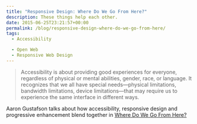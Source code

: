 ```yaml
---
title: "Responsive Design: Where Do We Go From Here?"
description: These things help each other.
date: 2015-06-25T23:21:57+00:00
permalink: /blog/responsive-design-where-do-we-go-from-here/
tags:
  - Accessibility

  - Open Web
  - Responsive Web Design
---
```


> Accessibility is about providing good experiences for everyone, regardless of physical or mental abilities, gender, race, or language. It recognizes that we all have special needs—physical limitations, bandwidth limitations, device limitations—that may require us to experience the same interface in different ways.

Aaron Gustafson talks about how accessibility, responsive design and progressive enhancement blend together in [Where Do We Go From Here?](http://www.aaron-gustafson.com/notebook/where-do-we-go-from-here/)
